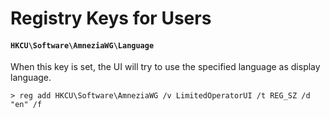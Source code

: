 # Registry Keys for Users

#### `HKCU\Software\AmneziaWG\Language`

When this key is set, the UI will try to use the specified language as display language.

```
> reg add HKCU\Software\AmneziaWG /v LimitedOperatorUI /t REG_SZ /d "en" /f
```
